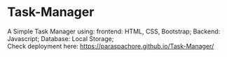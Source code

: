 # Task-Manager
A Simple Task Manager using:
frontend: HTML, CSS, Bootstrap;
Backend: Javascript;
Database: Local Storage;<br>
Check deployment here: https://paraspachore.github.io/Task-Manager/
